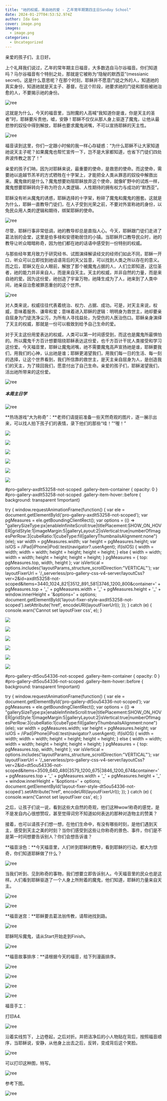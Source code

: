 ```yaml
---
title: "祂的权威，来自祂的爱 - 乙年常年期第四主日Sunday School"
date: 2024-01-27T04:53:52.974Z
author: Ida Gao
cover: image.png
images:
  - image.png
categories:
  - Uncategorized
---
```


亲爱的孩子们，主日好。

<!--more-->

  

上个礼拜我们说过，乙年的常年期主日福音，大多数选自马尔谷福音。你们知道吗？马尔谷福音有个特别之处，那就是它被称为“隐秘的默西亚”(messianic secret)。这是什么意思呢？在那个时刻，耶稣并不愿意门徒之外的人，知道祂的真实身份，知道祂就是天主子、基督。在这个阶段，祂要求祂的门徒和那些被祂治愈的人，不要揭示祂的身份。

  

![ree](https://static.wixstatic.com/media/55472c_d3e0d642db5c491a902c2e95908b67ef~mv2.png)

  

这就是为什么，今天的福音里，当附魔的人高喊“我知道你是谁，你是天主的圣者”时，耶稣要斥责他，嘘，安静！耶稣不仅仅从那人身上驱逐了魔鬼，让他从最悲惨的奴役中得到解放，耶稣也要求魔鬼闭嘴，不可以宣扬耶稣的天主性。

  

![ree](https://static.wixstatic.com/media/55472c_41935f76d5a945c2b96d432657d73254~mv2.png)

  

福音读到这里，你们一定跟小时候的我一样心存疑惑：“为什么耶稣不让大家知道祂说天主子呢？如果魔鬼也帮忙宣传一下，岂不是大家都知道，也省下门徒们四处奔波传教之苦了！”

  

亲爱的孩子们呐，因为对耶稣来说，最重要的使命，是救恩的使命。而这使命，需要祂以逾越节羔羊的方式牺牲在十字架上，才能把全人类从罪恶的奴役中解救出来。魔鬼做的是什么？魔鬼想要劝阻耶稣放弃这个使命，就像旷野中的试炼一样，魔鬼想要耶稣转向于称为符合人类逻辑、人性期待的拥有权力与成功的“默西亚”。

  

耶稣没有听从魔鬼的诱惑，耶稣选择的十字架，粉碎了魔鬼和魔鬼的圈套。这就是为什么，耶稣一直教导门徒们，在人子受到光荣之前，不要对外宣称祂的身份，以免民众用人类的逻辑和期待，绑架耶稣的使命。

![ree](https://static.wixstatic.com/media/55472c_284c866db9d948688f841bf82bd43233~mv2.webp/v1/fill/w_107,h_120,al_c,q_80,usm_0.66_1.00_0.01,blur_2,enc_avif,quality_auto/55472c_284c866db9d948688f841bf82bd43233~mv2.webp)

  

尽管，耶稣行事非常低调，祂的教导却总是直指人心。今天，耶稣跟门徒们走进了葛法翁的会堂，这里是伯多禄和安德勒居住的小镇。当耶稣开口教导民众时，祂的教导让听众暗暗称奇，因为他们都在祂的话语中感受到一份特别的权威。

  

与那些经年累月致力于研究经书、试图演绎解读经文的经师们如此不同，耶稣一开口，听众可以立即找到祂话语背后的天父旨意，可以找到人类之所以存在的意义。而之后，耶稣又在众人眼前，解放了那个被魔鬼占据的人，人们立即知道，这位圣者，祂的能力并非来自人，而是来自天主。天主的权威，并非自然的力量，而是来自祂的爱。因为这份爱，祂创造了宇宙万物，祂降生成为了人，祂来到了人类中间，祂亲自治愈被罪恶重创的这个世界。

  

![ree](https://static.wixstatic.com/media/55472c_24e1b76ea437434baf049077e40d05d2~mv2.jpg)

  

对人类来说，权威往往代表着统治、权力、占据、成功。可是，对天主来说，权威，意味着服务、谦卑和爱；意味着进入耶稣的逻辑：明明身为救世主，祂却要亲自屈身为门徒洗净尘污，为所有人寻找益处，为受伤的人医治伤口。耶稣亲身演绎了天主的权威，那就是一份可以极致到给予自己生命的爱。

  

对于天主这份用爱表达的权威，人类可以第一时间感受到，而这也是魔鬼所最惧怕的。所以魔鬼千方百计想要阻挠耶稣表达这份爱，也千方百计干扰人类接受和学习这份爱。今天福音里，耶稣让魔鬼闭嘴，祂不需要魔鬼高声宣扬祂是谁，耶稣要我们，用我们的心神，认出祂是谁；耶稣更渴望我们，用我们每一日的生活、每一刻的选择，让这个世界看到，我们所信靠的救世主，是天主亲自屈身为人，是创造我们的天主，为了赎回我们，愿意付出了自己生命。亲爱的孩子们，耶稣渴望我们，活出祂所带来的这份爱。

  

![ree](https://static.wixstatic.com/media/55472c_ecf3926804a845c88ef27b482ecc6c65~mv2.png)

  

##### **本周主日学**

  

![ree](https://static.wixstatic.com/media/55472c_3582032f89004bb49e3a3529d7c2275d~mv2.webp/v1/fill/w_90,h_90,al_c,q_80,usm_0.66_1.00_0.01,blur_2,enc_avif,quality_auto/55472c_3582032f89004bb49e3a3529d7c2275d~mv2.webp)

  

**热场游戏“大为称奇”：**老师们请提前准备一些天然奇观的图片，逐一展示出来，可以找人拍下孩子们的表情，录下他们的那些“哇！”“喔！”

  

![](https://static.wixstatic.com/media/55472c_a7002d188f6f48499da42900b537bd19~mv2.webp)

![](https://static.wixstatic.com/media/55472c_a7002d188f6f48499da42900b537bd19~mv2.webp)

![](https://static.wixstatic.com/media/55472c_534ada912ed042cb83a247e228a910f3~mv2.webp)

![](https://static.wixstatic.com/media/55472c_534ada912ed042cb83a247e228a910f3~mv2.webp)

![](https://static.wixstatic.com/media/55472c_cc0bbfab1a2e49fcb41339ba2e60f273~mv2.webp)

![](https://static.wixstatic.com/media/55472c_cc0bbfab1a2e49fcb41339ba2e60f273~mv2.webp)

#pro-gallery-axdlt53258-not-scoped .gallery-item-container { opacity: 0 } #pro-gallery-axdlt53258-not-scoped .gallery-item-hover::before { background: transparent !important}

try { window.requestAnimationFrame(function() { var ele = document.getElementById('pro-gallery-axdlt53258-not-scoped'); var pgMeasures = ele.getBoundingClientRect(); var options = (() => "gallerySizeType:px|enableInfiniteScroll:true|titlePlacement:SHOW\_ON\_HOVER|gridStyle:1|imageMargin:5|galleryLayout:2|isVertical:true|numberOfImagesPerRow:3|cubeRatio:1|cubeType:fill|galleryThumbnailsAlignment:none")(ele); var width = pgMeasures.width; var height = pgMeasures.height; var isIOS = /iPad|iPhone|iPod/.test(navigator?.userAgent); if(isIOS) { width = width; width = width; height = height; height = height; } else { width = width; width = width; height = height; height = height; } pgMeasures = { top: pgMeasures.top, width, height }; var isVertical = options.includes('layoutParams\_structure\_scrollDirection:"VERTICAL"'); var layoutFixerUrl = '/\_serverless/pro-gallery-css-v4-server/layoutCss?ver=2&id=axdlt53258-not-scoped&items=3440\_1024\_821|3512\_891\_581|3746\_1200\_800&container=' + pgMeasures.top + '\_' + pgMeasures.width + '\_' + pgMeasures.height + '\_' + window.innerHeight + '&options=' + options; document.getElementById('layout-fixer-style-axdlt53258-not-scoped').setAttribute('href', encodeURI(layoutFixerUrl)); }); } catch (e) { console.warn('Cannot set layoutFixer css', e); }

  

  

![](https://static.wixstatic.com/media/55472c_6575913eb6d54fcbbfe10216f06ceb22~mv2.jpg)

![](https://static.wixstatic.com/media/55472c_6575913eb6d54fcbbfe10216f06ceb22~mv2.jpg)

![](https://static.wixstatic.com/media/55472c_2970b55638c94ba7ad442a335ec6ff0e~mv2.webp)

![](https://static.wixstatic.com/media/55472c_2970b55638c94ba7ad442a335ec6ff0e~mv2.webp)

![](https://static.wixstatic.com/media/55472c_bee55d1dce034b44a01b9eacafb4a8f4~mv2.webp)

![](https://static.wixstatic.com/media/55472c_bee55d1dce034b44a01b9eacafb4a8f4~mv2.webp)

#pro-gallery-dt5ou54336-not-scoped .gallery-item-container { opacity: 0 } #pro-gallery-dt5ou54336-not-scoped .gallery-item-hover::before { background: transparent !important}

try { window.requestAnimationFrame(function() { var ele = document.getElementById('pro-gallery-dt5ou54336-not-scoped'); var pgMeasures = ele.getBoundingClientRect(); var options = (() => "gallerySizeType:px|enableInfiniteScroll:true|titlePlacement:SHOW\_ON\_HOVER|gridStyle:1|imageMargin:5|galleryLayout:2|isVertical:true|numberOfImagesPerRow:3|cubeRatio:1|cubeType:fill|galleryThumbnailsAlignment:none")(ele); var width = pgMeasures.width; var height = pgMeasures.height; var isIOS = /iPad|iPhone|iPod/.test(navigator?.userAgent); if(isIOS) { width = width; width = width; height = height; height = height; } else { width = width; width = width; height = height; height = height; } pgMeasures = { top: pgMeasures.top, width, height }; var isVertical = options.includes('layoutParams\_structure\_scrollDirection:"VERTICAL"'); var layoutFixerUrl = '/\_serverless/pro-gallery-css-v4-server/layoutCss?ver=2&id=dt5ou54336-not-scoped&items=3509\_640\_480|3579\_1200\_675|3846\_1200\_674&container=' + pgMeasures.top + '\_' + pgMeasures.width + '\_' + pgMeasures.height + '\_' + window.innerHeight + '&options=' + options; document.getElementById('layout-fixer-style-dt5ou54336-not-scoped').setAttribute('href', encodeURI(layoutFixerUrl)); }); } catch (e) { console.warn('Cannot set layoutFixer css', e); }

  

之后，让孩子们说一说，看到这些大自然的奇观，他们这种wow!称奇的感觉，是不是发自内心很想赞叹，甚至觉得词穷不知道如何表达的那种对造物主的赞美？

  

接着，也可以请孩子们想一想，在他们生命中，有没有哪些时刻，是他们遇到天主，感受到天主之美的时刻？当你们感受到这些让你称奇的景色、事件，你们是不是第一时间想要告诉别人？你们会想告诉谁？

  

**福音涂色：**今天福音里，人们听到耶稣的教导，看到耶稣的行动，都大为惊奇，你们知道耶稣做了什么？

  

![ree](https://static.wixstatic.com/media/55472c_3bde7974cb594ef08d8548052d5b7ae6~mv2.png)

  

当我们听到、见到称奇的事物，我们想要立即告诉别人。今天福音里的民众也是这样。人们看到耶稣驱逐了一个人身上所附着的魔鬼，他们知道，耶稣的力量来自天主。

  

![ree](https://static.wixstatic.com/media/55472c_8bc43191e2e640d182a46b82bc285959~mv2.png)

  

  

![ree](https://static.wixstatic.com/media/55472c_6005ef1b70234fe998fa130fd0af4f15~mv2.png)

  

**福音迷宫：**耶稣要去葛法翁传教，请帮祂找到路。

  

![ree](https://static.wixstatic.com/media/55472c_4b48b64559784bec939a56dc0e13b60f~mv2.png)

  

耶稣呵斥魔鬼，请从Start开始走到Finish。

![ree](https://static.wixstatic.com/media/55472c_7e25791d84cf4743a26b538c919dc0c1~mv2.png)

  

  

**福音故事排序：**请根据今天的福音，给下列漫画排序。

  

![ree](https://static.wixstatic.com/media/55472c_df9a367b04ce448fa9d9e70b99227f5a~mv2.webp/v1/fill/w_94,h_306,al_c,q_80,usm_0.66_1.00_0.01,blur_2,enc_avif,quality_auto/55472c_df9a367b04ce448fa9d9e70b99227f5a~mv2.webp)

  

![ree](https://static.wixstatic.com/media/55472c_a125e3e6d80b4bcda708152c88a992dc~mv2.webp/v1/fill/w_94,h_306,al_c,q_80,usm_0.66_1.00_0.01,blur_2,enc_avif,quality_auto/55472c_a125e3e6d80b4bcda708152c88a992dc~mv2.webp)

  

![ree](https://static.wixstatic.com/media/55472c_5d5d51e1fdfd403a97488fbb0538acb6~mv2.webp/v1/fill/w_94,h_306,al_c,q_80,usm_0.66_1.00_0.01,blur_2,enc_avif,quality_auto/55472c_5d5d51e1fdfd403a97488fbb0538acb6~mv2.webp)

  

![ree](https://static.wixstatic.com/media/55472c_0ff32364ccff42fb99350e4f9ea897a6~mv2.webp/v1/fill/w_94,h_306,al_c,q_80,usm_0.66_1.00_0.01,blur_2,enc_avif,quality_auto/55472c_0ff32364ccff42fb99350e4f9ea897a6~mv2.webp)

  

  

福音手工：

  

打印A4.

  

![ree](https://static.wixstatic.com/media/55472c_33944e9f39b24803af0c547210ddd532~mv2.png)

沿着实线剪下，上边卷起，之后对折。并把洁净后的小人物贴在背后，按照福音顺序，当耶稣说，安静，从他身上出去之后，反转，变成背后这个笑脸。

![ree](https://static.wixstatic.com/media/55472c_58ef5b33bdb2487bae3974b701b69ff7~mv2.png)

  

可以打印这种图，特写。

  

![ree](https://static.wixstatic.com/media/55472c_19526b87d5f0415c8c40dd149bf4b83e~mv2.png)

  

参考下图。

![ree](https://static.wixstatic.com/media/55472c_888f63e92581428ea0e3ba715109383f~mv2.png)
